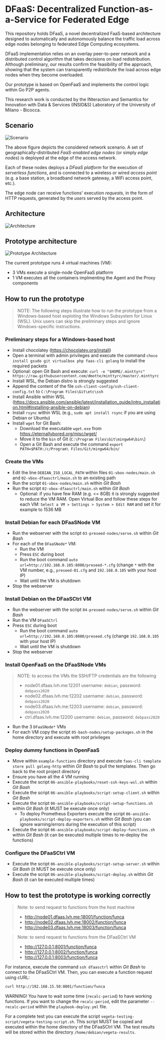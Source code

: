 # DFaaS: Decentralized Function-as-a-Service for Federated Edge 
This repository holds DFaaS, a novel decentralized FaaS-based architecture designed to automatically and autonomously balance the traffic load across edge nodes belonging to federated Edge Computing ecosystems.

DFaaS implementation relies on an overlay peer-to-peer network and a distributed control algorithm that takes decisions on load redistribution. Although preliminary, our results confirm the feasibility of the approach, showing that the system can transparently redistribute the load across edge nodes when they become overloaded.

Our prototype is based on OpenFaaS and implements the control logic within Go P2P agents.

This research work is conducted by the INteraction and SemantIcs for Innovation with Data & Services (INSID&S) Laboratory of the University of Milano - Bicocca.

## Scenario

![Scenario](images/Scenario-crop.png)

The above figure depicts the considered network scenario. A set of geographically-distributed _FaaS-enabled edge nodes_ (or simply _edge nodes_) is deployed at the edge of the access network. 

Each of these nodes deploys a _DFaaS platform_ for the execution of _serverless functions_, and is connected to a wireless or wired _access point_ (e.g. a base station, a broadband network gateway, a WiFi access point, etc.).

The edge node can receive functions' execution _requests_, in the form of HTTP requests, generated by the _users_ served by the access point.

## Architecture

![Architecture](images/Arch-crop.png)

## Prototype architecture

![Prototype Architecture](images/prototype.png)

The current prototype runs 4 virtual machines (VM):

- 3 VMs execute a single-node OpenFaaS platform
- 1 VM executes all the containers implmenting the Agent and the Proxy components

## How to run the prototype

> NOTE: The following steps illustrate how to run the prototype from a Windows-based host exploting the Windows Subsystem for Linux (WSL). Unix users can skip the preliminary steps and ignore Windows-specific instructions.

### Preliminary steps for a Windows-based host

- Install chocolatey (https://chocolatey.org/install)
- Open a terminal with admin privileges and execute the command `choco install gsudo git virtualbox php faas-cli golang` to install the required packets
- Optional: open Git Bash and execute: `curl -o "$HOME/.minttyrc" https://raw.githubusercontent.com/dmotte/minttyrc/master/.minttyrc`
- Install WSL, the Debian distro is strongly suggested
- Append the content of the file `ssh-client-config/ssh-client-config.txt` to `C:\Program Files\Git\etc\ssh`
- Install Ansible within WSL (https://docs.ansible.com/ansible/latest/installation_guide/intro_installation.html#installing-ansible-on-debian)
- Install `rsync` within WSL (e.g., `sudo apt install rsync` if you are using Debian or Ubuntu)
- Install `wget` for Git Bash:
  - Download the executable `wget.exe` from https://eternallybored.org/misc/wget/
  - Move it to the `bin` of Git (`C:\Program Files\Git\mingw64\bin\`)
  - Open a Git Bash and execute the command `export PATH=$PATH:/c/Program\ Files/Git/mingw64/bin/`

### Create the VMs

- Edit the line `DEBIAN_ISO_LOCAL_PATH` within files `01-vbox-nodes/main.sh` and `02-vbox-dfaasctrl/main.sh` to an existing path
- Run the script `01-vbox-nodes/main.sh` within *Git Bash*
- Run the script `02-vbox-dfaasctrl/main.sh` within *Git Bash*
  - Optional: if you have few RAM (e.g. <= 8GB) it is strongly suggested to reduce the VM RAM. Open Virtual Box and follow these steps for each VM: `Select a VM > Settings > System > Edit RAM` and set it for example to 1536 MB

### Install Debian for each DFaaSNode VM

- Run the webserver with the script `03-preseed-nodes/serve.sh` within *Git Bash*
- For each of the `DFaaSNode*` VM:
  - Run the VM
  - Press `ESC` during boot
  - Run the boot command `auto url=http://192.168.0.105:8080/preseed-*.cfg` (change `*` with the VM number, e.g., `preseed-01.cfg` and `192.168.0.105` with your host IP)
  - Wait until the VM is shutdown
- Stop the webserver

### Install Debian on the DFaaSCtrl VM

- Run the webserver with the script `04-preseed-nodes/serve.sh` within *Git Bash*
- Run the VM `DFaaSCtrl`
- Press `ESC` during boot
  - Run the boot command `auto url=http://192.168.0.105:8080/preseed.cfg` (change `192.168.0.105` with your host IP)
  - Wait until the VM is shutdown
- Stop the webserver

### Install OpenFaaS on the DFaaSNode VMs

> NOTE: to access the VMs the SSH/FTP credentials are the following
> - node01.dfaas.lvh.me:12201 username: `debian`, password: `debpass2020`
> - node02.dfaas.lvh.me:12202 username: `debian`, password: `debpass2020`
> - node03.dfaas.lvh.me:12203 username: `debian`, password: `debpass2020`
> - ctrl.dfaas.lvh.me:12200 username: `debian`, password: `debpass2020`

- Run the 3 `DFaaSNode*` VMs
- For each VM copy the script `05-bash-nodes/setup-packages.sh` in the home directory and execute with root privileges


### Deploy dummy functions in OpenFaaS
- Move within `example-functions` directory and execute `faas-cli template store pull golang-http` within *Git Bash* to pull the templates. Then go back to the root project directory
- Ensure you have all the 4 VM running
- Execute the script `06-ansible-playbooks/reset-ssh-keys-wsl.sh` within *Git Bash*
- Execute the script `06-ansible-playbooks/script-setup-client.sh` within *Git Bash*
- Execute the script `06-ansible-playbooks/script-setup-functions.sh` within *Git Bash* (it MUST be execute once only)
  - To deploy Prometheus Exporters execute the script `06-ansible-playbooks/script-deploy-exporters.sh` within *Git Bash* (you can ignore warning/errors during the execution of this script)
- Execute the script `06-ansible-playbooks/script-deploy-functions.sh` within *Git Bash* (it can be executed multiple times to re-deploy the functions)

### Configure the DFaaSCtrl VM

- Execute the script `06-ansible-playbooks/script-setup-server.sh` within *Git Bash* (it MUST be execute once only)
- Execute the script `06-ansible-playbooks/script-deploy.sh` within *Git Bash* (it can be executed multiple times)

## How to test the prototype is working correctly

> Note: to send request to functions from the host machine
> - http://node01.dfaas.lvh.me:18001/function/funca
> - http://node02.dfaas.lvh.me:18002/function/funca
> - http://node03.dfaas.lvh.me:18003/function/funca

> Note: to send request to functions from the DFaaSCtrl VM
> - http://127.0.0.1:8001/function/funca
> - http://127.0.0.1:8002/function/funca
> - http://127.0.0.1:8003/function/funca

For instance, execute the command `ssh dfaasctrl` within _Git Bash_ to connect to the DFaaSCtrl VM. Then, you can execute a function request using cURL:

```bash
curl http://192.168.15.50:8001/function/funca
```

WARNING! You have to wait some time (`recalc-period`) to have working functions. If you want to change the `recalc-period`, edit the parameter `--recalc-period` within the `playbook-deploy.yml` file.

For a complete test you can execute the script `vegeta-testing-script/vegeta-testing-script.sh`. This script MUST be copied and executed within the home directory of the DFaaSCtrl VM. The test results will be stored within the directory `/home/debian/vegeta-results`.
